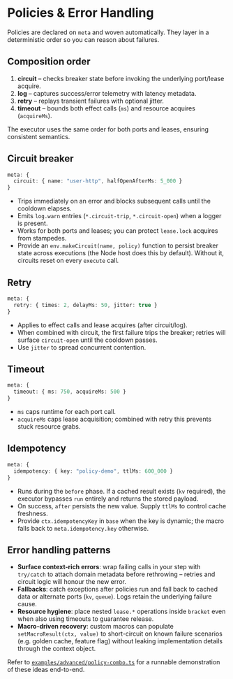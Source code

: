 # Policies & Error Handling

Policies are declared on `meta` and woven automatically. They layer in a
deterministic order so you can reason about failures.

## Composition order

1. **circuit** – checks breaker state before invoking the underlying port/lease
   acquire.
2. **log** – captures success/error telemetry with latency metadata.
3. **retry** – replays transient failures with optional jitter.
4. **timeout** – bounds both effect calls (`ms`) and resource acquires
   (`acquireMs`).

The executor uses the same order for both ports and leases, ensuring consistent
semantics.

## Circuit breaker

```ts
meta: {
  circuit: { name: "user-http", halfOpenAfterMs: 5_000 }
}
```

- Trips immediately on an error and blocks subsequent calls until the cooldown
  elapses.
- Emits `log.warn` entries (`*.circuit-trip`, `*.circuit-open`) when a logger is
  present.
- Works for both ports and leases; you can protect `lease.lock` acquires from
  stampedes.
- Provide an `env.makeCircuit(name, policy)` function to persist breaker state
  across executions (the Node host does this by default). Without it, circuits
  reset on every `execute` call.

## Retry

```ts
meta: {
  retry: { times: 2, delayMs: 50, jitter: true }
}
```

- Applies to effect calls and lease acquires (after circuit/log).
- When combined with circuit, the first failure trips the breaker; retries will
  surface `circuit-open` until the cooldown passes.
- Use `jitter` to spread concurrent contention.

## Timeout

```ts
meta: {
  timeout: { ms: 750, acquireMs: 500 }
}
```

- `ms` caps runtime for each port call.
- `acquireMs` caps lease acquisition; combined with retry this prevents stuck
  resource grabs.

## Idempotency

```ts
meta: {
  idempotency: { key: "policy-demo", ttlMs: 600_000 }
}
```

- Runs during the `before` phase. If a cached result exists (`kv` required), the
  executor bypasses `run` entirely and returns the stored payload.
- On success, `after` persists the new value. Supply `ttlMs` to control cache
  freshness.
- Provide `ctx.idempotencyKey` in `base` when the key is dynamic; the macro
  falls back to `meta.idempotency.key` otherwise.

## Error handling patterns

- **Surface context-rich errors**: wrap failing calls in your step with
  `try/catch` to attach domain metadata before rethrowing – retries and circuit
  logic will honour the new error.
- **Fallbacks**: catch exceptions after policies run and fall back to cached
  data or alternate ports (`kv`, `queue`). Logs retain the underlying failure
  cause.
- **Resource hygiene**: place nested `lease.*` operations inside `bracket` even
  when also using timeouts to guarantee release.
- **Macro-driven recovery**: custom macros can populate
  `setMacroResult(ctx, value)` to short-circuit on known failure scenarios (e.g.
  golden cache, feature flag) without leaking implementation details through the
  context object.

Refer to
[`examples/advanced/policy-combo.ts`](./../examples/advanced/policy-combo.ts)
for a runnable demonstration of these ideas end-to-end.
